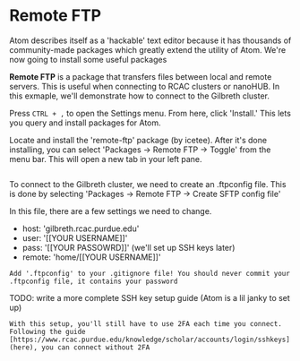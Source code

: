 # Remote FTP
Atom describes itself as a 'hackable' text editor because it has thousands of community-made packages which greatly extend the utility of Atom. We're now going to install some useful packages

**Remote FTP** is a package that transfers files between local and remote servers. This is useful when connecting to RCAC clusters or nanoHUB. In this exmaple, we'll demonstrate how to connect to the Gilbreth cluster.

Press ```CTRL + ,``` to open the Settings menu. From here, click 'Install.' This lets you query and install packages for Atom.

Locate and install the 'remote-ftp' package (by icetee). After it's done installing, you can select 'Packages → Remote FTP → Toggle' from the menu bar. This will open a new tab in your left pane.

```{note} The left tab labeled 'project' is your local project folder - the right 'remote' tab is your remote file manager. Remote FTP will sync any remote changes locally
```
To connect to the  Gilbreth cluster, we need to create an .ftpconfig file. This is done by selecting 'Packages → Remote FTP → Create SFTP config file'

In this file, there are a few settings we need to change.
- host: 'gilbreth.rcac.purdue.edu'
- user: '[[YOUR USERNAME]]'
- pass: '[[YOUR PASSOWRD]]' (we'll set up SSH keys later)
- remote: 'home/[[YOUR USERNAME]]'

```{attention}
Add '.ftpconfig' to your .gitignore file! You should never commit your .ftpconfig file, it contains your password
```
TODO: write a more complete SSH key setup guide (Atom is a lil janky to set up)
```{note}
With this setup, you'll still have to use 2FA each time you connect. Following the guide [https://www.rcac.purdue.edu/knowledge/scholar/accounts/login/sshkeys](here), you can connect without 2FA
```
